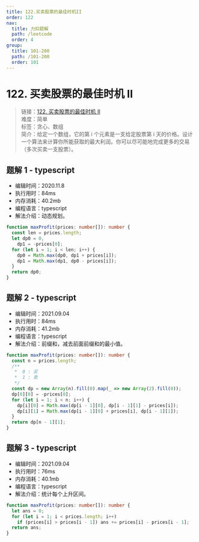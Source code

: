 ```yaml
---
title: 122.买卖股票的最佳时机II
order: 122
nav:
  title: 力扣题解
  path: /leetcode
  order: 4
group:
  title: 101-200
  path: /101-200
  order: 101
---
```


# 122. 买卖股票的最佳时机 II

> 链接：[122. 买卖股票的最佳时机 II](https://leetcode-cn.com/problems/best-time-to-buy-and-sell-stock-ii/)  
> 难度：简单  
> 标签：贪心、数组  
> 简介：给定一个数组，它的第 i 个元素是一支给定股票第 i 天的价格。设计一个算法来计算你所能获取的最大利润。你可以尽可能地完成更多的交易（多次买卖一支股票）。

## 题解 1 - typescript

- 编辑时间：2020.11.8
- 执行用时：84ms
- 内存消耗：40.2mb
- 编程语言：typescript
- 解法介绍：动态规划。

```typescript
function maxProfit(prices: number[]): number {
  const len = prices.length;
  let dp0 = 0,
    dp1 = -prices[0];
  for (let i = 1; i < len; i++) {
    dp0 = Math.max(dp0, dp1 + prices[i]);
    dp1 = Math.max(dp1, dp0 - prices[i]);
  }
  return dp0;
}
```

## 题解 2 - typescript

- 编辑时间：2021.09.04
- 执行用时：84ms
- 内存消耗：41.2mb
- 编程语言：typescript
- 解法介绍：前缀和，减去前面前缀和的最小值。

```typescript
function maxProfit(prices: number[]): number {
  const n = prices.length;
  /**
   *  0 : 买
   *  1 : 卖
   */
  const dp = new Array(n).fill(0).map(_ => new Array(2).fill(0));
  dp[0][0] = -prices[0];
  for (let i = 1; i < n; i++) {
    dp[i][0] = Math.max(dp[i - 1][0], dp[i - 1][1] - prices[i]);
    dp[i][1] = Math.max(dp[i - 1][0] + prices[i], dp[i - 1][1]);
  }
  return dp[n - 1][1];
}
```

## 题解 3 - typescript

- 编辑时间：2021.09.04
- 执行用时：76ms
- 内存消耗：40.1mb
- 编程语言：typescript
- 解法介绍：统计每个上升区间。

```typescript
function maxProfit(prices: number[]): number {
  let ans = 0;
  for (let i = 1; i < prices.length; i++)
    if (prices[i] > prices[i - 1]) ans += prices[i] - prices[i - 1];
  return ans;
}
```
